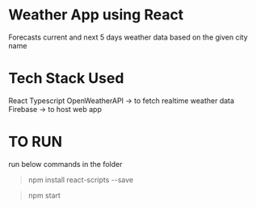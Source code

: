 # Weather App using React 
Forecasts current and next 5 days weather data based on the given city name

# Tech Stack Used
React
Typescript
OpenWeatherAPI -> to fetch realtime weather data
Firebase       -> to host web app


# TO RUN 
run below commands in the folder 
> npm install react-scripts --save

> npm start
